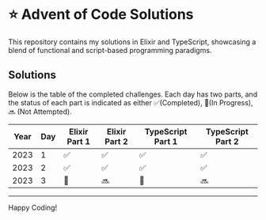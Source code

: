 # :star: Advent of Code Solutions

This repository contains my solutions in Elixir and TypeScript, showcasing a blend of functional and script-based programming paradigms.

## Solutions

Below is the table of the completed challenges. Each day has two parts, and the status of each part is indicated as either ✅(Completed), 🚀(In Progress), 🔜 (Not Attempted).

| Year | Day | Elixir Part 1 | Elixir Part 2 | TypeScript Part 1 | TypeScript Part 2 |
| ---- | --- | ------------- | ------------- | ----------------- | ----------------- |
| 2023 | 1   | ✅             | ✅             | ✅                 | ✅                 |
| 2023 | 2   | ✅             | ✅             | ✅                 | ✅                 |
| 2023 | 3   | 🚀             | 🔜             | 🚀                 | 🔜                 |


---

Happy Coding!